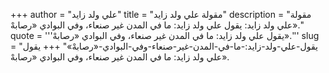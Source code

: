 +++
author = "علي ولد زايد"
title = "مقولة علي ولد زايد"
description = "مقولة علي ولد زايد: يقول علي ولد زايد: ما في المدن غير صنعاء، وفي البوادي «رصابهْ»."
quote = '''يقول علي ولد زايد: ما في المدن غير صنعاء، وفي البوادي «رصابهْ».'''
slug = "يقول-علي-ولد-زايد:-ما-في-المدن-غير-صنعاء-وفي-البوادي-«رصابهْ»"
+++
يقول علي ولد زايد: ما في المدن غير صنعاء، وفي البوادي «رصابهْ».

